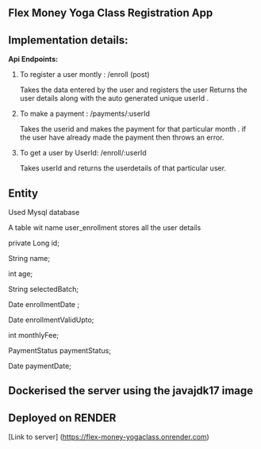    ## Flex Money Yoga Class Registration App

## Implementation details:

**Api Endpoints:**

1) To register a user montly :
   /enroll (post)
   
   Takes the data entered by the user and registers the user
   Returns the user details along with the auto generated  unique userId .

2) To make a payment :
   /payments/:userId 

   Takes the userid and makes the payment for that particular month .
   if the user have already made the payment then throws an error.

3) To get a user by UserId:
   /enroll/:userId

   Takes userId and returns the userdetails of that particular user.

## Entity

Used Mysql database 

A table wit name user_enrollment stores all the user details 

 private Long id;
 
 String name;
 
 int age;
 
 String selectedBatch;
 
 Date enrollmentDate ;
 
 Date enrollmentValidUpto;
 
 int monthlyFee;
 
 PaymentStatus paymentStatus;
 
 Date paymentDate;

## Dockerised the server using the javajdk17 image

## Deployed on RENDER

  [Link to server] (https://flex-money-yogaclass.onrender.com)








 
